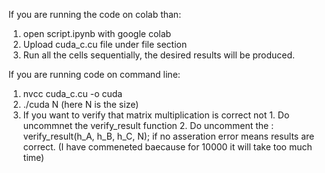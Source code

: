 
If you are running the code on colab than:
1. open script.ipynb with google colab
2. Upload cuda_c.cu file under file section
3. Run all the cells sequentially, the desired results will be produced.

If you are running code on command line:

1. nvcc cuda_c.cu -o cuda
2. ./cuda N        (here N is the size)
3. If you want to verify that matrix multiplication is correct not
		1. Do uncommnet the verify_result function
		2. Do uncomment the : verify_result(h_A, h_B, h_C, N);
		if no asseration error means results are correct.
		(I have commeneted baecause for 10000 it will take too much time)

